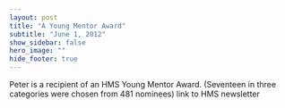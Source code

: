```yaml
---
layout: post
title: "A Young Mentor Award"
subtitle: "June 1, 2012"
show_sidebar: false
hero_image: ""
hide_footer: true
---
```


Peter is a recipient of an HMS Young Mentor Award. (Seventeen in three categories were chosen from 481 nominees) link to HMS newsletter


